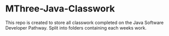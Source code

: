 # MThree-Java-Classwork

This repo is created to store all classwork completed on the Java Software Developer Pathway.
Split into folders containing each weeks work.
